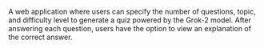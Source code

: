 A web application where users can specify the number of questions, topic, and difficulty level to generate a quiz powered by the Grok-2 model. After answering each question, users have the option to view an explanation of the correct answer.
